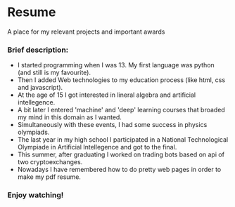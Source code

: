 # Resume
A place for my relevant projects and important awards

### Brief description:
- I started programming when I was 13. My first language was python (and still is my favourite).
- Then I added Web technologies to my education process (like html, css and javascript).
- At the age of 15 I got interested in lineral algebra and artificial intellegence.
- A bit later I entered 'machine' and 'deep' learning courses that broaded my mind in this domain as I wanted.
- Simultaneously with these events, I had some success in physics olympiads.
- The last year in my high school I participated in a National Technological Olympiade in Artificial Intellegence and got to the final.
- This summer, after graduating I worked on trading bots based on api of two cryptoexchanges.
- Nowadays I have remembered how to do pretty web pages in order to make my pdf resume.

### Enjoy watching!

